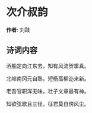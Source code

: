 # 次介叔韵

**作者**: 刘跂

## 诗词内容

酒船定向江东去，知有风流贺季真。

北岭南冈元自熟，短杨高柳迩来新。

老吾官职浑无味，壮子文章最有神。

知欲弦歌且三径，征君莫自傍风尘。

